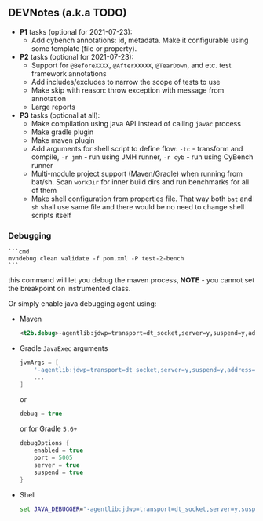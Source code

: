 ## DEVNotes (a.k.a TODO)

* **P1** tasks (optional for 2021-07-23): 
    * Add cybench annotations: id, metadata. Make it configurable using some template (file or property).
* **P2** tasks (optional for 2021-07-23):
    * Support for `@BeforeXXXX`, `@AfterXXXXX`, `@TearDown`, and etc. test framework annotations
    * Add includes/excludes to narrow the scope of tests to use
    * Make skip with reason: throw exception with message from annotation
    * Large reports
* **P3** tasks (optional at all):
    * Make compilation using java API instead of calling `javac` process
    * Make gradle plugin
    * Make maven plugin
    * Add arguments for shell script to define flow: `-tc` - transform and compile, `-r jmh` - run using JMH runner, `-r cyb` - run using
    CyBench runner
    * Multi-module project support (Maven/Gradle) when running from bat/sh. Scan `workDir` for inner build dirs and run benchmarks for all 
    of them
    * Make shell configuration from properties file. That way both `bat` and `sh` shall use same file and there would be no need to change 
    shell scripts itself

### Debugging
    ```cmd
    mvndebug clean validate -f pom.xml -P test-2-bench
    ```
this command will let you debug the maven process, **NOTE** - you cannot set the breakpoint on instrumented class.

Or simply enable java debugging agent using:
* Maven
    ```xml
    <t2b.debug>-agentlib:jdwp=transport=dt_socket,server=y,suspend=y,address=5005</t2b.debug>
    ```
* Gradle `JavaExec` arguments
    ```groovy
    jvmArgs = [
        '-agentlib:jdwp=transport=dt_socket,server=y,suspend=y,address=5005'
        ...
    ]
    ```
    or
    ```groovy
    debug = true
    ```
    or for Gradle `5.6+`
    ```groovy
    debugOptions {
        enabled = true
        port = 5005
        server = true
        suspend = true
    }
    ```
* Shell
    ```cmd
    set JAVA_DEBUGGER="-agentlib:jdwp=transport=dt_socket,server=y,suspend=y,address=5005"
    ```
